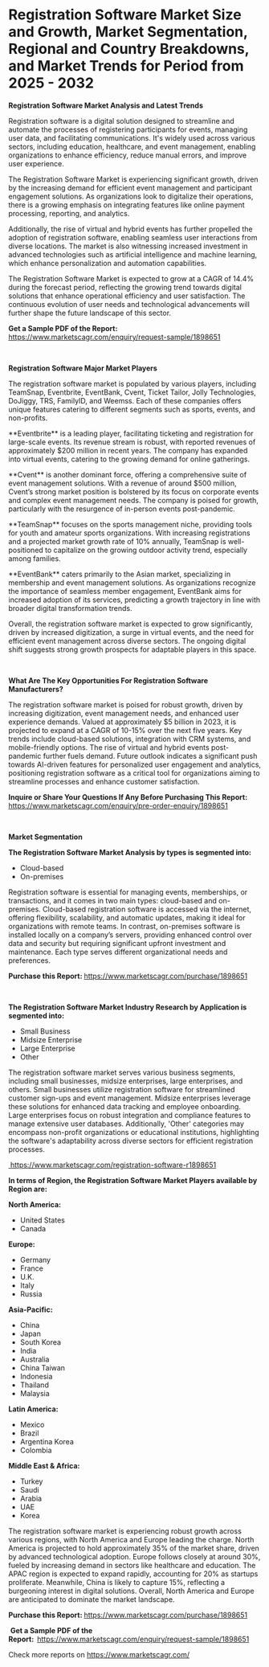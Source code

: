 <p><h1>Registration Software Market Size and Growth, Market Segmentation, Regional and Country Breakdowns, and Market Trends for Period from 2025 -  2032</h1></p><p><strong>Registration Software Market Analysis and Latest Trends</strong></p>
<p><p>Registration software is a digital solution designed to streamline and automate the processes of registering participants for events, managing user data, and facilitating communications. It's widely used across various sectors, including education, healthcare, and event management, enabling organizations to enhance efficiency, reduce manual errors, and improve user experience.</p><p>The Registration Software Market is experiencing significant growth, driven by the increasing demand for efficient event management and participant engagement solutions. As organizations look to digitalize their operations, there is a growing emphasis on integrating features like online payment processing, reporting, and analytics. </p><p>Additionally, the rise of virtual and hybrid events has further propelled the adoption of registration software, enabling seamless user interactions from diverse locations. The market is also witnessing increased investment in advanced technologies such as artificial intelligence and machine learning, which enhance personalization and automation capabilities.</p><p>The Registration Software Market is expected to grow at a CAGR of 14.4% during the forecast period, reflecting the growing trend towards digital solutions that enhance operational efficiency and user satisfaction. The continuous evolution of user needs and technological advancements will further shape the future landscape of this sector.</p></p>
<p><strong>Get a Sample PDF of the Report:&nbsp;</strong> <a href="https://www.marketscagr.com/enquiry/request-sample/1898651?utm_campaign=2176&utm_medium=2&utm_source=Github&utm_content=ia&utm_term=09032025&utm_id=registration-software">https://www.marketscagr.com/enquiry/request-sample/1898651</a></p>
<p>&nbsp;</p>
<p><strong>Registration Software Major Market Players</strong></p>
<p><p>The registration software market is populated by various players, including TeamSnap, Eventbrite, EventBank, Cvent, Ticket Tailor, Jolly Technologies, DoJiggy, TRS, FamilyID, and Weemss. Each of these companies offers unique features catering to different segments such as sports, events, and non-profits.</p><p>**Eventbrite** is a leading player, facilitating ticketing and registration for large-scale events. Its revenue stream is robust, with reported revenues of approximately $200 million in recent years. The company has expanded into virtual events, catering to the growing demand for online gatherings.</p><p>**Cvent** is another dominant force, offering a comprehensive suite of event management solutions. With a revenue of around $500 million, Cvent’s strong market position is bolstered by its focus on corporate events and complex event management needs. The company is poised for growth, particularly with the resurgence of in-person events post-pandemic.</p><p>**TeamSnap** focuses on the sports management niche, providing tools for youth and amateur sports organizations. With increasing registrations and a projected market growth rate of 10% annually, TeamSnap is well-positioned to capitalize on the growing outdoor activity trend, especially among families.</p><p>**EventBank** caters primarily to the Asian market, specializing in membership and event management solutions. As organizations recognize the importance of seamless member engagement, EventBank aims for increased adoption of its services, predicting a growth trajectory in line with broader digital transformation trends.</p><p>Overall, the registration software market is expected to grow significantly, driven by increased digitization, a surge in virtual events, and the need for efficient event management across diverse sectors. The ongoing digital shift suggests strong growth prospects for adaptable players in this space.</p></p>
<p>&nbsp;</p>
<p><strong>What Are The Key Opportunities For Registration Software Manufacturers?</strong></p>
<p><p>The registration software market is poised for robust growth, driven by increasing digitization, event management needs, and enhanced user experience demands. Valued at approximately $5 billion in 2023, it is projected to expand at a CAGR of 10-15% over the next five years. Key trends include cloud-based solutions, integration with CRM systems, and mobile-friendly options. The rise of virtual and hybrid events post-pandemic further fuels demand. Future outlook indicates a significant push towards AI-driven features for personalized user engagement and analytics, positioning registration software as a critical tool for organizations aiming to streamline processes and enhance customer satisfaction.</p></p>
<p><strong>Inquire or Share Your Questions If Any Before Purchasing This Report:</strong> <a href="https://www.marketscagr.com/enquiry/pre-order-enquiry/1898651?utm_campaign=2176&utm_medium=2&utm_source=Github&utm_content=ia&utm_term=09032025&utm_id=registration-software">https://www.marketscagr.com/enquiry/pre-order-enquiry/1898651</a></p>
<p>&nbsp;</p>
<p><strong>Market Segmentation</strong></p>
<p><strong>The Registration Software Market Analysis by types is segmented into:</strong></p>
<p><ul><li>Cloud-based</li><li>On-premises</li></ul></p>
<p><p>Registration software is essential for managing events, memberships, or transactions, and it comes in two main types: cloud-based and on-premises. Cloud-based registration software is accessed via the internet, offering flexibility, scalability, and automatic updates, making it ideal for organizations with remote teams. In contrast, on-premises software is installed locally on a company’s servers, providing enhanced control over data and security but requiring significant upfront investment and maintenance. Each type serves different organizational needs and preferences.</p></p>
<p><strong>Purchase this Report:&nbsp;</strong><a href="https://www.marketscagr.com/purchase/1898651?utm_campaign=2176&utm_medium=2&utm_source=Github&utm_content=ia&utm_term=09032025&utm_id=registration-software">https://www.marketscagr.com/purchase/1898651</a></p>
<p>&nbsp;</p>
<p><strong>The Registration Software Market Industry Research by Application is segmented into:</strong></p>
<p><ul><li>Small Business</li><li>Midsize Enterprise</li><li>Large Enterprise</li><li>Other</li></ul></p>
<p><p>The registration software market serves various business segments, including small businesses, midsize enterprises, large enterprises, and others. Small businesses utilize registration software for streamlined customer sign-ups and event management. Midsize enterprises leverage these solutions for enhanced data tracking and employee onboarding. Large enterprises focus on robust integration and compliance features to manage extensive user databases. Additionally, 'Other' categories may encompass non-profit organizations or educational institutions, highlighting the software's adaptability across diverse sectors for efficient registration processes.</p></p>
<p><a href="https://www.marketscagr.com/registration-software-r1898651?utm_campaign=2176&utm_medium=2&utm_source=Github&utm_content=ia&utm_term=09032025&utm_id=registration-software">&nbsp;https://www.marketscagr.com/registration-software-r1898651</a></p>
<p><strong>In terms of Region, the Registration Software Market Players available by Region are:</strong></p>
<p>
    <p> <strong> North America: </strong>
        <ul>
            <li>United States</li>
            <li>Canada</li>
        </ul>
        </p> 
    <p> <strong> Europe: </strong>
        <ul>
            <li>Germany</li>
            <li>France</li>
            <li>U.K.</li>
            <li>Italy</li>
            <li>Russia</li>
        </ul>
        </p> 
    <p> <strong> Asia-Pacific: </strong>
        <ul>
            <li>China</li>
            <li>Japan</li>
            <li>South Korea</li>
            <li>India</li>
            <li>Australia</li>
            <li>China Taiwan</li>
            <li>Indonesia</li>
            <li>Thailand</li>
            <li>Malaysia</li>
        </ul>
        </p> 
    <p> <strong> Latin America: </strong>
        <ul>
            <li>Mexico</li>
            <li>Brazil</li>
            <li>Argentina Korea</li>
            <li>Colombia</li>
        </ul>
        </p> 
    <p> <strong> Middle East & Africa: </strong>
        <ul>
            <li>Turkey</li>
            <li>Saudi</li>
            <li>Arabia</li>
            <li>UAE</li>
            <li>Korea</li>
        </ul>
    </p>
    </p>
<p><p>The registration software market is experiencing robust growth across various regions, with North America and Europe leading the charge. North America is projected to hold approximately 35% of the market share, driven by advanced technological adoption. Europe follows closely at around 30%, fueled by increasing demand in sectors like healthcare and education. The APAC region is expected to expand rapidly, accounting for 20% as startups proliferate. Meanwhile, China is likely to capture 15%, reflecting a burgeoning interest in digital solutions. Overall, North America and Europe are anticipated to dominate the market landscape.</p></p>
<p><strong>Purchase this Report: </strong><a href="https://www.marketscagr.com/purchase/1898651?utm_campaign=2176&utm_medium=2&utm_source=Github&utm_content=ia&utm_term=09032025&utm_id=registration-software">https://www.marketscagr.com/purchase/1898651</a></p>
<p>&nbsp;<strong>Get a Sample PDF of the Report:&nbsp;&nbsp;</strong><a href="https://www.marketscagr.com/enquiry/request-sample/1898651?utm_campaign=2176&utm_medium=2&utm_source=Github&utm_content=ia&utm_term=09032025&utm_id=registration-software">https://www.marketscagr.com/enquiry/request-sample/1898651</a></p>
<p><strong></strong></p>
<p>Check more reports on <a href="https://www.marketscagr.com/?utm_campaign=2176&utm_medium=2&utm_source=Github&utm_content=ia&utm_term=09032025&utm_id=registration-software">https://www.marketscagr.com/</a></p>
